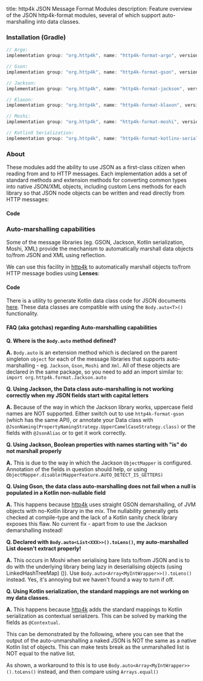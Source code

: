 title: http4k JSON Message Format Modules
description: Feature overview of the JSON http4k-format modules, several of which support auto-marshalling into data classes.

### Installation (Gradle)

```groovy
// Argo:  
implementation group: "org.http4k", name: "http4k-format-argo", version: "3.279.0"

// Gson:  
implementation group: "org.http4k", name: "http4k-format-gson", version: "3.279.0"

// Jackson: 
implementation group: "org.http4k", name: "http4k-format-jackson", version: "3.279.0"

// Klaxon: 
implementation group: "org.http4k", name: "http4k-format-klaxon", version: "3.279.0"

// Moshi: 
implementation group: "org.http4k", name: "http4k-format-moshi", version: "3.279.0"

// KotlinX Serialization: 
implementation group: "org.http4k", name: "http4k-format-kotlinx-serialization", version: "3.279.0"
```

### About
These modules add the ability to use JSON as a first-class citizen when reading from and to HTTP messages. Each 
implementation adds a set of standard methods and extension methods for converting common types into native JSON/XML 
objects, including custom Lens methods for each library so that JSON node objects can be written and read directly from
 HTTP messages:

#### Code [<img class="octocat"/>](https://github.com/http4k/http4k/blob/master/src/docs/guide/modules/json/example.kt)

<script src="https://gist-it.appspot.com/https://github.com/http4k/http4k/blob/master/src/docs/guide/modules/json/example.kt"></script>

### Auto-marshalling capabilities

Some of the message libraries (eg. GSON, Jackson, Kotlin serialization, Moshi, XML) provide the mechanism to automatically marshall data objects 
to/from JSON and XML using reflection.

We can use this facility in [http4k] to automatically marshall objects to/from HTTP message bodies using **Lenses**:

#### Code [<img class="octocat"/>](https://github.com/http4k/http4k/blob/master/src/docs/guide/modules/json/autoJson.kt)

<script src="https://gist-it.appspot.com/https://github.com/http4k/http4k/blob/master/src/docs/guide/modules/json/autoJson.kt"></script>

There is a utility to generate Kotlin data class code for JSON documents [here](http://toolbox.http4k.org/dataclasses). 
These data classes are compatible with using the `Body.auto<T>()` functionality. 

#### FAQ (aka gotchas) regarding Auto-marshalling capabilities

**Q. Where is the `Body.auto` method defined?**

**A.** `Body.auto` is an extension method which is declared on the parent singleton `object` for each of the message libraries that supports auto-marshalling - eg. `Jackson`, `Gson`, `Moshi` and `Xml`. All of these objects are declared in the same package, so you need to add an import similar to:
`import org.http4k.format.Jackson.auto`

**Q. Using Jackson, the Data class auto-marshalling is not working correctly when my JSON fields start with capital letters**

**A.** Because of the way in which the Jackson library works, uppercase field names are NOT supported. Either switch out to use `http4k-format-gson` (which has the same API), or annotate your Data class with `@JsonNaming(PropertyNamingStrategy.UpperCamelCaseStrategy.class)` or the fields with `@JsonAlias` or to get it work correctly.

**Q. Using Jackson, Boolean properties with names starting with "is" do not marshall properly**

**A.** This is due to the way in which the Jackson `ObjectMapper` is configured. Annotation of the fields in question should help, or using `ObjectMapper.disable(MapperFeature.AUTO_DETECT_IS_GETTERS)`

**Q. Using Gson, the data class auto-marshalling does not fail when a null is populated in a Kotlin non-nullable field**

**A.** This happens because [http4k] uses straight GSON demarshalling, of JVM objects with no-Kotlin library in the mix. The nullability generally gets checked at compile-type and the lack of a Kotlin sanity check library exposes this flaw. No current fix - apart from to use the Jackson demarshalling instead!

**Q. Declared with `Body.auto<List<XXX>>().toLens()`, my auto-marshalled List doesn't extract properly!**

**A.** This occurs in Moshi when serialising bare lists to/from JSON and is to do with the underlying library being lazy in deserialising objects (using LinkedHashTreeMap) ()). Use `Body.auto<Array<MyIntWrapper>>().toLens()` instead. Yes, it's annoying but we haven't found a way to turn if off.

**Q. Using Kotlin serialization, the standard mappings are not working on my data classes.**

**A.** This happens because [http4k] adds the standard mappings to Kotlin serialization as contextual serializers. This can be solved by marking the fields as `@Contextual`.

This can be demonstrated by the following, where you can see that the output of the auto-unmarshalling a naked JSON is NOT 
the same as a native Kotlin list of objects. This can make tests break as the unmarshalled list is NOT equal to the native list.

As shown, a workaround to this is to use `Body.auto<Array<MyIntWrapper>>().toLens()` instead, and then compare using 
`Arrays.equal()`

[<img class="octocat"/>](https://github.com/http4k/http4k/blob/master/src/docs/guide/modules/json/list_gotcha.kt)

<script src="https://gist-it.appspot.com/https://github.com/http4k/http4k/blob/master/src/docs/guide/modules/json/list_gotcha.kt"></script>

[http4k]: https://http4k.org
